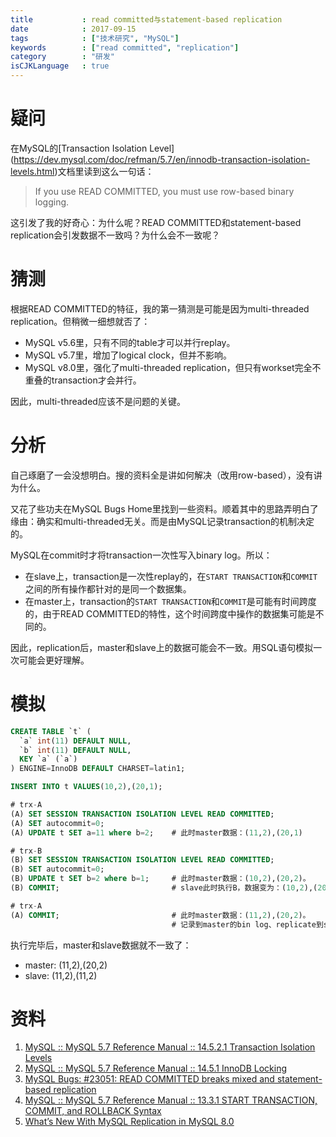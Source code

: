 ```yaml
---
title           : read committed与statement-based replication
date            : 2017-09-15
tags            : ["技术研究", "MySQL"]
keywords        : ["read committed", "replication"]
category        : "研发"
isCJKLanguage   : true
---
```


# 疑问

在MySQL的[Transaction Isolation Level] (https://dev.mysql.com/doc/refman/5.7/en/innodb-transaction-isolation-levels.html)文档里读到这么一句话：

> If you use READ COMMITTED, you must use row-based binary logging.

这引发了我的好奇心：为什么呢？READ COMMITTED和statement-based replication会引发数据不一致吗？为什么会不一致呢？

# 猜测

根据READ COMMITTED的特征，我的第一猜测是可能是因为multi-threaded replication。但稍微一细想就否了：

- MySQL v5.6里，只有不同的table才可以并行replay。
- MySQL v5.7里，增加了logical clock，但并不影响。
- MySQL v8.0里，强化了multi-threaded replication，但只有workset完全不重叠的transaction才会并行。

因此，multi-threaded应该不是问题的关键。

# 分析

自己琢磨了一会没想明白。搜的资料全是讲如何解决（改用row-based），没有讲为什么。

又花了些功夫在MySQL Bugs Home里找到一些资料。顺着其中的思路弄明白了缘由：确实和multi-threaded无关。而是由MySQL记录transaction的机制决定的。

MySQL在commit时才将transaction一次性写入binary log。所以：

- 在slave上，transaction是一次性replay的，在`START TRANSACTION`和`COMMIT`之间的所有操作都针对的是同一个数据集。
- 在master上，transaction的`START TRANSACTION`和`COMMIT`是可能有时间跨度的，由于READ COMMITTED的特性，这个时间跨度中操作的数据集可能是不同的。

因此，replication后，master和slave上的数据可能会不一致。用SQL语句模拟一次可能会更好理解。

# 模拟

```sql
CREATE TABLE `t` (
  `a` int(11) DEFAULT NULL,
  `b` int(11) DEFAULT NULL,
  KEY `a` (`a`)
) ENGINE=InnoDB DEFAULT CHARSET=latin1;

INSERT INTO t VALUES(10,2),(20,1);

# trx-A
(A) SET SESSION TRANSACTION ISOLATION LEVEL READ COMMITTED;
(A) SET autocommit=0;
(A) UPDATE t SET a=11 where b=2;    # 此时master数据：(11,2),(20,1)

# trx-B
(B) SET SESSION TRANSACTION ISOLATION LEVEL READ COMMITTED;
(B) SET autocommit=0;
(B) UPDATE t SET b=2 where b=1;     # 此时master数据：(10,2),(20,2)。
(B) COMMIT;                         # slave此时执行B，数据变为：(10,2),(20,2)。

# trx-A
(A) COMMIT;                         # 此时master数据：(11,2),(20,2)。
                                    # 记录到master的bin log、replicate到slave。slave此时执行A，数据变为：(11,2),(11,2)
```


执行完毕后，master和slave数据就不一致了：

- master: (11,2),(20,2)
- slave:  (11,2),(11,2)


# 资料

1. [MySQL :: MySQL 5.7 Reference Manual :: 14.5.2.1 Transaction Isolation Levels](https://dev.mysql.com/doc/refman/5.7/en/innodb-transaction-isolation-levels.html)
2. [MySQL :: MySQL 5.7 Reference Manual :: 14.5.1 InnoDB Locking](https://dev.mysql.com/doc/refman/5.7/en/innodb-locking.html)
3. [MySQL Bugs: #23051: READ COMMITTED breaks mixed and statement-based replication](https://bugs.mysql.com/bug.php?id=23051)
4. [MySQL :: MySQL 5.7 Reference Manual :: 13.3.1 START TRANSACTION, COMMIT, and ROLLBACK Syntax](https://dev.mysql.com/doc/refman/5.7/en/commit.html)
5. [What’s New With MySQL Replication in MySQL 8.0](https://severalnines.com/blog/what-s-new-mysql-replication-mysql-80)
